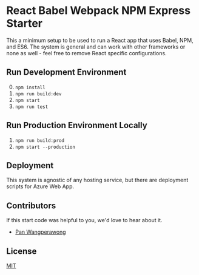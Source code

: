 # React Babel Webpack NPM Express Starter
This a minimum setup to be used to run a React app that uses Babel, NPM, and ES6.
The system is general and can work with other frameworks or none as well - feel free to remove React specific configurations.

## Run Development Environment
0. `npm install`
1. `npm run build:dev`
2. `npm start`
3. `npm run test`

## Run Production Environment Locally
1. `npm run build:prod`
2. `npm start --production`

## Deployment
This system is agnostic of any hosting service, but there are deployment scripts for Azure Web App.

## Contributors
If this start code was helpful to you, we'd love to hear about it.

- [Pan Wangperawong]('mailto:panthongw@gmail.com')

## License
[MIT](https://opensource.org/licenses/MIT)
